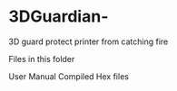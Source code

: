 # 3DGuardian-
3D guard protect printer from catching fire 

Files in this folder 

User Manual 
Compiled Hex files 

